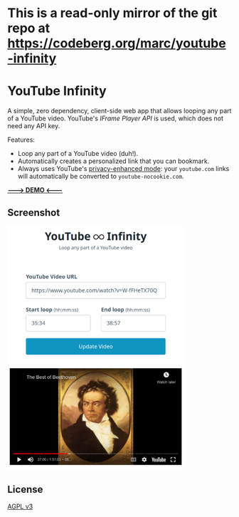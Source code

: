 # This is a read-only mirror of the git repo at https://codeberg.org/marc/youtube-infinity

# YouTube Infinity

A simple, zero dependency, client-side web app that allows looping any part of a YouTube video.
YouTube's *IFrame Player API* is used, which does not need any API key.

Features:

- Loop any part of a YouTube video (duh!).
- Automatically creates a personalized link that you can bookmark.
- Always uses YouTube's [privacy-enhanced mode](https://support.google.com/youtube/answer/171780?hl=en#zippy=%2Cturn-on-privacy-enhanced-mode): your `youtube.com` links will automatically be converted to `youtube-nocookie.com`.

**[---> DEMO <---](https://marc.codeberg.page/youtube-infinity/)**

## Screenshot

<img src="./docs/screenshot.png" width="400" alt="Screenshot"/>

## License

[AGPL v3](https://codeberg.org/marc/youtube-infinity/src/branch/main/LICENSE)
